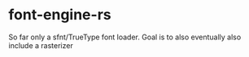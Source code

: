
# font-engine-rs

So far only a sfnt/TrueType font loader. Goal is to also eventually also include a rasterizer



